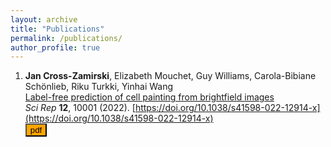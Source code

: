 ```yaml
---
layout: archive
title: "Publications"
permalink: /publications/
author_profile: true
---
```


1. **Jan Cross-Zamirski**, Elizabeth Mouchet, Guy Williams, Carola-Bibiane Schönlieb, Riku Turkki, Yinhai Wang<br />
<span style="color:blue">[Label-free prediction of cell painting from brightfield images](https://doi.org/10.1038/s41598-022-12914-x)</span>      
*Sci Rep* **12**, 10001 (2022). [https://doi.org/10.1038/s41598-022-12914-x](https://doi.org/10.1038/s41598-022-12914-x)      
[<button type="button" class="btn btn-info" style="background-color:orange">pdf</button>](https://www.nature.com/articles/s41598-022-12914-x.pdf)
